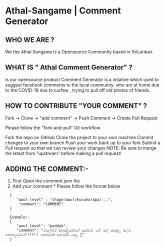 # Athal-Sangame | Comment Generator

## WHO WE ARE ?
We the Athal Sangame is a  Opensource Community based in SriLankan.

## WHAT IS " Athal Comment Generator" ?
Is our opensource product Comment Generator is a intiative which used to suggest facebook comments to the local community. who are at home due to the COVID-19 due to curfew , trying to pull off old photos of friends.

## HOW TO CONTRIBUTE "YOUR COMMENT" ?
Fork -> Clone -> "add comment" -> Push Comment -> Create Pull Request

Please follow the "fork-and-pull" Git workflow.

Fork the repo on GitHub
Clone the project to your own machine
Commit changes to your own branch
Push your work back up to your fork
Submit a Pull request so that we can review your changes
NOTE: Be sure to merge the latest from "upstream" before making a pull request!

## ADDING THE COMMENT:- 
1) First Open the comment.json file
2) Add your comment * Please follow the format below
 ```Format:- 
   {
      "awul_level" : "shape/awul/kunuharapa/...",
       "comment": "COMMENT"
   }
   
   Example:-
   {
      "awul_level": "poddak",
      "comment": "ම්ලේච්ඡ කාමුකයන්ගේ ඇස්වහ මේ මල් කැකුලු වලට නොවැටේවා!!!!!! තෙරුවන් සරණයි යාලු 🙂"
   } ```
   
   



